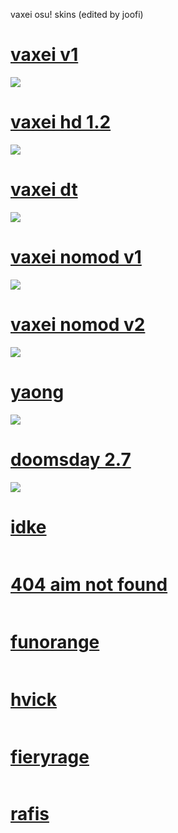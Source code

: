 vaxei osu! skins (edited by joofi)

# [vaxei v1](https://circle-people.com/wp-content/Skins/Vaxei%20(Donkey%20Kong)/Vaxei%202017-03-05.osk)
![](https://osu.ppy.sh/ss/13421876/d524)

# [vaxei hd 1.2](https://circle-people.com/wp-content/Skins/Vaxei%20(Donkey%20Kong)/Vaxei%202017-11-21%20HD%20v1.2.osk)
![](https://osu.ppy.sh/ss/13421895/4170)

# [vaxei dt](https://circle-people.com/wp-content/Skins/Vaxei%20(Donkey%20Kong)/Vaxei%202018-03-06%20DT.osk)
![](https://osu.ppy.sh/ss/13421907/707a)

# [vaxei nomod v1](https://circle-people.com/wp-content/Skins/Vaxei%20(Donkey%20Kong)/Vaxei%202018-06-05%20nomod.osk)
![](https://osu.ppy.sh/ss/13421916/fcf3)

# [vaxei nomod v2](https://circle-people.com/wp-content/Skins/Vaxei%20(Donkey%20Kong)/Vaxei%202018-06-15%20nomod.osk)
![](https://osu.ppy.sh/ss/13421922/db85)

# [yaong](https://circle-people.com/wp-content/Skins/Vaxei%20(Donkey%20Kong)/Vaxei%202018-12-09.osk)
![](https://osu.ppy.sh/ss/13421926/b286)

# [doomsday 2.7](http://puu.sh/jqfHi/48cef80893.osk)
![](https://osu.ppy.sh/ss/13421931/f1ea)

# [idke](http://puu.sh/AH4XF/36d2104187.osk)
![]()

# [404 aim not found](https://www.mediafire.com/file/yt1gkr3mj2kw4v9/Vaxei%23.osk/file)
![]()

# [funorange](http://www.mediafire.com/file/888yvxchcfra4gt/FunOrange+2017-12-02.osk)
![]()

# [hvick](https://circle-people.com/wp-content/Skins/hvick225/hvick225%202016-12-3%20--Dare.osk)
![]()

# [fieryrage](https://circle-people.com/wp-content/Skins/fieryrage/fieryrage%202018-09-25.osk)
![]()

# [rafis](https://circle-people.com/wp-content/Skins/Rafis/Rafis%202018-03-26%20HDDT.osk)
![]()
